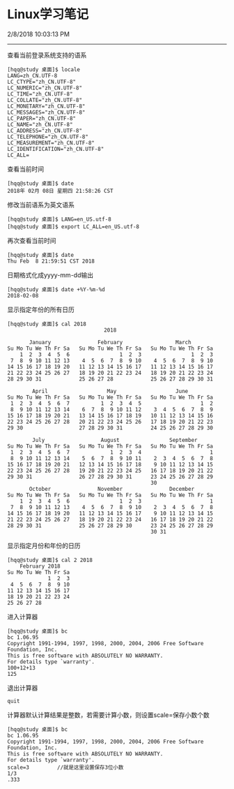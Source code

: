 # Linux学习笔记
2/8/2018 10:03:13 PM 

------------------------------
查看当前登录系统支持的语系

	[hqq@study 桌面]$ locale
	LANG=zh_CN.UTF-8
	LC_CTYPE="zh_CN.UTF-8"
	LC_NUMERIC="zh_CN.UTF-8"
	LC_TIME="zh_CN.UTF-8"
	LC_COLLATE="zh_CN.UTF-8"
	LC_MONETARY="zh_CN.UTF-8"
	LC_MESSAGES="zh_CN.UTF-8"
	LC_PAPER="zh_CN.UTF-8"
	LC_NAME="zh_CN.UTF-8"
	LC_ADDRESS="zh_CN.UTF-8"
	LC_TELEPHONE="zh_CN.UTF-8"
	LC_MEASUREMENT="zh_CN.UTF-8"
	LC_IDENTIFICATION="zh_CN.UTF-8"
	LC_ALL=

查看当前时间
	
	[hqq@study 桌面]$ date
	2018年 02月 08日 星期四 21:58:26 CST

修改当前语系为英文语系

	[hqq@study 桌面]$ LANG=en_US.utf-8
	[hqq@study 桌面]$ export LC_ALL=en_US.utf-8

再次查看当前时间

	[hqq@study 桌面]$ date
	Thu Feb  8 21:59:51 CST 2018

日期格式化成yyyy-mm-dd输出
	
	[hqq@study 桌面]$ date +%Y-%m-%d
	2018-02-08

显示指定年份的所有日历

	[hqq@study 桌面]$ cal 2018
	                               2018                               
	
	       January               February                 March       
	Su Mo Tu We Th Fr Sa   Su Mo Tu We Th Fr Sa   Su Mo Tu We Th Fr Sa
	    1  2  3  4  5  6                1  2  3                1  2  3
	 7  8  9 10 11 12 13    4  5  6  7  8  9 10    4  5  6  7  8  9 10
	14 15 16 17 18 19 20   11 12 13 14 15 16 17   11 12 13 14 15 16 17
	21 22 23 24 25 26 27   18 19 20 21 22 23 24   18 19 20 21 22 23 24
	28 29 30 31            25 26 27 28            25 26 27 28 29 30 31
	
	        April                   May                   June        
	Su Mo Tu We Th Fr Sa   Su Mo Tu We Th Fr Sa   Su Mo Tu We Th Fr Sa
	 1  2  3  4  5  6  7          1  2  3  4  5                   1  2
	 8  9 10 11 12 13 14    6  7  8  9 10 11 12    3  4  5  6  7  8  9
	15 16 17 18 19 20 21   13 14 15 16 17 18 19   10 11 12 13 14 15 16
	22 23 24 25 26 27 28   20 21 22 23 24 25 26   17 18 19 20 21 22 23
	29 30                  27 28 29 30 31         24 25 26 27 28 29 30
	
	        July                  August                September     
	Su Mo Tu We Th Fr Sa   Su Mo Tu We Th Fr Sa   Su Mo Tu We Th Fr Sa
	 1  2  3  4  5  6  7             1  2  3  4                      1
	 8  9 10 11 12 13 14    5  6  7  8  9 10 11    2  3  4  5  6  7  8
	15 16 17 18 19 20 21   12 13 14 15 16 17 18    9 10 11 12 13 14 15
	22 23 24 25 26 27 28   19 20 21 22 23 24 25   16 17 18 19 20 21 22
	29 30 31               26 27 28 29 30 31      23 24 25 26 27 28 29
	                                              30
	       October               November               December      
	Su Mo Tu We Th Fr Sa   Su Mo Tu We Th Fr Sa   Su Mo Tu We Th Fr Sa
	    1  2  3  4  5  6                1  2  3                      1
	 7  8  9 10 11 12 13    4  5  6  7  8  9 10    2  3  4  5  6  7  8
	14 15 16 17 18 19 20   11 12 13 14 15 16 17    9 10 11 12 13 14 15
	21 22 23 24 25 26 27   18 19 20 21 22 23 24   16 17 18 19 20 21 22
	28 29 30 31            25 26 27 28 29 30      23 24 25 26 27 28 29
	                                              30 31
	
显示指定月份和年份的日历

	[hqq@study 桌面]$ cal 2 2018
	    February 2018   
	Su Mo Tu We Th Fr Sa
	             1  2  3
	 4  5  6  7  8  9 10
	11 12 13 14 15 16 17
	18 19 20 21 22 23 24
	25 26 27 28

进入计算器

	[hqq@study 桌面]$ bc
	bc 1.06.95
	Copyright 1991-1994, 1997, 1998, 2000, 2004, 2006 Free Software Foundation, Inc.
	This is free software with ABSOLUTELY NO WARRANTY.
	For details type `warranty'. 
	100+12+13
	125

退出计算器

	quit

计算器默认计算结果是整数，若需要计算小数，则设置scale=保存小数个数

	[hqq@study 桌面]$ bc
	bc 1.06.95
	Copyright 1991-1994, 1997, 1998, 2000, 2004, 2006 Free Software Foundation, Inc.
	This is free software with ABSOLUTELY NO WARRANTY.
	For details type `warranty'. 
	scale=3			//就是这里设置保存3位小数
	1/3
	.333




